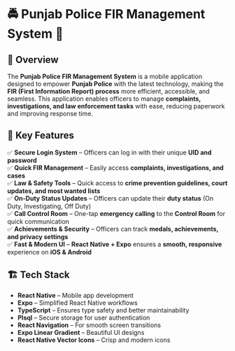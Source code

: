 
# 🚔 Punjab Police FIR Management System 📲

## 📜 Overview
The **Punjab Police FIR Management System** is a mobile application designed to empower **Punjab Police** with the latest technology, making the **FIR (First Information Report) process** more efficient, accessible, and seamless. This application enables officers to manage **complaints, investigations, and law enforcement tasks** with ease, reducing paperwork and improving response time.

## 🎯 Key Features
✅ **Secure Login System** – Officers can log in with their unique **UID and password**  
✅ **Quick FIR Management** – Easily access **complaints, investigations, and cases**  
✅ **Law & Safety Tools** – Quick access to **crime prevention guidelines, court updates, and most wanted lists**  
✅ **On-Duty Status Updates** – Officers can update their **duty status** (On Duty, Investigating, Off Duty)  
✅ **Call Control Room** – One-tap **emergency calling** to the **Control Room** for quick communication  
✅ **Achievements & Security** – Officers can track **medals, achievements, and privacy settings**  
✅ **Fast & Modern UI** – **React Native + Expo** ensures a **smooth, responsive** experience on **iOS & Android**  

## 🏗️ Tech Stack
- **React Native** – Mobile app development  
- **Expo** – Simplified React Native workflows  
- **TypeScript** – Ensures type safety and better maintainability  
- **Plsql** – Secure storage for user authentication  
- **React Navigation** – For smooth screen transitions  
- **Expo Linear Gradient** – Beautiful UI designs  
- **React Native Vector Icons** – Crisp and modern icons  

